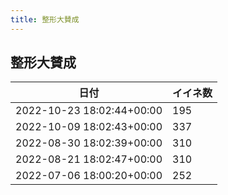 ```yaml
---
title: 整形大賛成
---
```

## 整形大賛成

|日付|イイネ数|
|-|-|
|2022-10-23 18:02:44+00:00|195|
|2022-10-09 18:02:43+00:00|337|
|2022-08-30 18:02:39+00:00|310|
|2022-08-21 18:02:47+00:00|310|
|2022-07-06 18:00:20+00:00|252|
